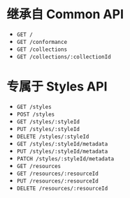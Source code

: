 # 继承自 Common API

- `GET /`
- `GET /conformance`
- `GET /collections`
- `GET /collections/:collectionId`



# 专属于 Styles API

- `GET /styles`
- `POST /styles`
- `GET /styles/:styleId`
- `PUT /styles/:styleId`
- `DELETE /styles/:styleId`
- `GET /styles/:styleId/metadata`
- `PUT /styles/:styleId/metadata`
- `PATCH /styles/:styleId/metadata`
- `GET /resources`
- `GET /resources/:resourceId`
- `PUT /resources/:resourceId`
- `DELETE /resources/:resourceId`


